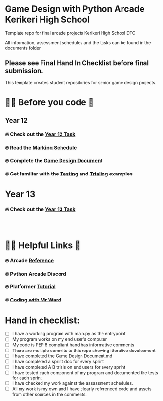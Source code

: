 # Game Design with Python Arcade Kerikeri High School

Template repo for final arcade projects Kerikeri High School DTC

All information, assessment schedules and the tasks can be found in the [documents](./documents) folder. 

## Please see Final Hand In Checklist before final submission. 

This template creates student repositories for senior game design projects. 

# 👨‍🏫 Before you code 🐍 

## Year 12
###  🔥 Check out the [Year 12 Task](documents/task/year-12/Year%2012%20Arcade%20Game%20Design%20Task.md)
###  🔥 Read the [Marking Schedule](documents/task/year-12/Marking%20Schedule.md)

###  🔥 Complete the [Game Design Document](documents/Game%20Design%20Document.md)
###  🔥 Get familiar with the [Testing](documents/testing-and-trialing/testing.md) and [Trialing](documents/testing-and-trialing/trialing.md) examples

# Year 13
###  🔥 Check out the [Year 13 Task](documents/task/year-13/Game%20Development%20project%20assessment%20task%202022.docx)

</br>
</br>

# 👨‍🏫 Helpful Links 🐍 
### 🔥 Arcade [Reference](https://api.arcade.academy/en/latest/)
### 🔥 Python Arcade [Discord](https://discord.com/invite/ZjGDqMp)
### 🔥 Platformer [Tutorial](https://api.arcade.academy/en/latest/examples/platform_tutorial/index.html)
### 🔥 [Coding with Mr Ward](https://www.youtube.com/watch?v=ipy88sNOgQk&list=PL-NaYeCEwvWg9he3WAr8zGtLNiO8pPMWc)

# Hand in checklist: 
- [ ] I have a working program with main.py as the entrypoint
- [ ] My program works on my end user's computer
- [ ] My code is PEP 8 compliant hand has informative comments
- [ ] There are multiple commits to this repo showing itterative development
- [ ] I have completed the Game Design Document.md
- [ ] I have completed a sprint doc for every sprint
- [ ] I have completed A B trials on end users for every sprint
- [ ] I have tested each component of my program and documented the tests for each sprint
- [ ] I have checked my work against the assassment schedules. 
- [ ] All my work is my own and I have clearly referenced code and assets from other sources in the comments.
